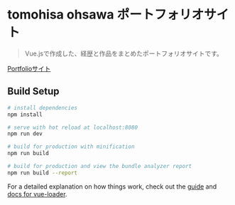 # tomohisa ohsawa ポートフォリオサイト  

> Vue.jsで作成した、経歴と作品をまとめたポートフォリオサイトです。

[Portfolioサイト](http://osawa-tomohisa.under.jp)

## Build Setup

``` bash
# install dependencies
npm install

# serve with hot reload at localhost:8080
npm run dev

# build for production with minification
npm run build

# build for production and view the bundle analyzer report
npm run build --report
```

For a detailed explanation on how things work, check out the [guide](http://vuejs-templates.github.io/webpack/) and [docs for vue-loader](http://vuejs.github.io/vue-loader).
